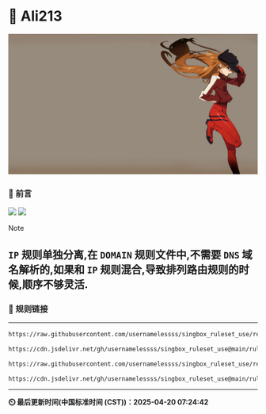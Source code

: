
# 🧸 Ali213
![](https://raw.githubusercontent.com/usernamelessss/picture-bed/main/images/202504042256831.jpg)
### 📣 前言
![](https://shields.io/badge/-移除重复规则-ff69b4) ![](https://shields.io/badge/-IP&nbsp;规则单独存放不与&nbsp;DOMAIN&nbsp;等混合-green)
> [!NOTE]
**`IP` 规则单独分离,在 `DOMAIN` 规则文件中,不需要 `DNS` 域名解析的,如果和 `IP` 规则混合,导致排列路由规则的时候,顺序不够灵活.**
---

###  🔗 规则链接
---

```url
https://raw.githubusercontent.com/usernamelessss/singbox_ruleset_use/refs/heads/main/rule/Ali213/Ali213_No_IP.json
```

```url
https://cdn.jsdelivr.net/gh/usernamelessss/singbox_ruleset_use@main/rule/Ali213/Ali213_No_IP.json
```

```url
https://raw.githubusercontent.com/usernamelessss/singbox_ruleset_use/refs/heads/main/rule/Ali213/Ali213_No_IP.srs
```

```url
https://cdn.jsdelivr.net/gh/usernamelessss/singbox_ruleset_use@main/rule/Ali213/Ali213_No_IP.srs
```

---
**⏲️ 最后更新时间(中国标准时间 (CST))：2025-04-20 07:24:42**